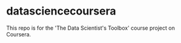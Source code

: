 # datasciencecoursera
This repo is for the 'The Data Scientist's Toolbox' course project on Coursera.
